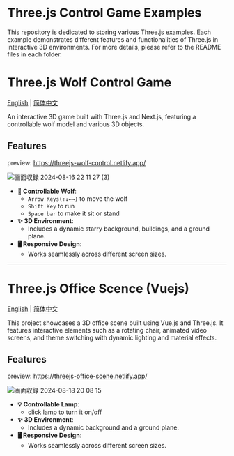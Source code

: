 # Three.js Control Game Examples

This repository is dedicated to storing various Three.js examples. 
Each example demonstrates different features and functionalities of Three.js in interactive 3D environments. 
For more details, please refer to the README files in each folder.

# Three.js Wolf Control Game
[English](./README.md) | [简体中文](./README_zh.md)

An interactive 3D game built with Three.js and Next.js, featuring a controllable wolf model and various 3D objects.


## Features

preview: https://threejs-wolf-control.netlify.app/

![画面収録 2024-08-16 22 11 27 (3)](https://github.com/user-attachments/assets/5b8fe404-d1e8-40a9-96a3-30e1be14f605)


- **🐺 Controllable Wolf**: 
  - `Arrow Keys(↑↓←→)` to move the wolf
  - `Shift Key` to run
  - `Space bar` to make it sit or stand
- **✨ 3D Environment**: 
  - Includes a dynamic starry background, buildings, and a ground plane.
- **🖥 Responsive Design**: 
  - Works seamlessly across different screen sizes.

***

# Three.js Office Scence (Vuejs)
[English](./README.md) | [简体中文](./README_zh.md)

This project showcases a 3D office scene built using Vue.js and Three.js. It features interactive elements such as a rotating chair, animated video screens, and theme switching with dynamic lighting and material effects.

## Features

preview: https://threejs-office-scene.netlify.app/

![画面収録 2024-08-18 20 08 15](https://github.com/user-attachments/assets/adcca174-7ddf-490a-8096-4383978885e1)


- **💡 Controllable Lamp**: 
  - click lamp to turn it on/off
- **✨ 3D Environment**: 
  - Includes a dynamic background and a ground plane.
- **🖥 Responsive Design**: 
  - Works seamlessly across different screen sizes.

